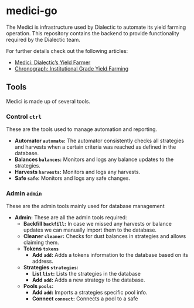 # medici-go

The Medici is infrastructure used by Dialectic to automate its yield farming operation. This repository contains the backend to provide functionality
required by the Dialectic team.

For further details check out the following articles:
 - [Medici: Dialectic’s Yield Farmer
](https://dialectic.ch/editorial/medici-dialectics-yield-farmer)
 - [Chronograph: Institutional Grade Yield Farming
](https://dialectic.ch/editorial/chronograph-overview)

## Tools

Medici is made up of several tools.

### Control `ctrl`

These are the tools used to manage automation and reporting.

- **Automator `automate`:** The automator consistently checks all strategies and harvests when a certain criteria was reached as defined in the database.
- **Balances `balances`:** Monitors and logs any balance updates to the strategies.
- **Harvests `harvests`:** Monitors and logs any harvests.
- **Safe `safe`:** Monitors and logs any safe changes.

### Admin `admin`

These are the admin tools mainly used for database management

- **Admin:** These are all the admin tools required:
  - **Backfill `backfill`:** In case we missed any harvests or balance updates we can manually import them to the database.
  - **Cleaner `cleaner`:** Checks for dust balances in strategies and allows claiming them.
  - **Tokens `tokens`**
    - **Add `add`:** Adds a tokens information to the database based on its address.
  - **Strategies `strategies`:**
    - **List `list`:** Lists the strategies in the database
    - **Add `add`:** Adds a new strategy to the database.
  - **Pools `pools`:**
     - **Add `add`:** Imports a strategies specific pool info.
     - **Connect `connect`:** Connects a pool to a safe
